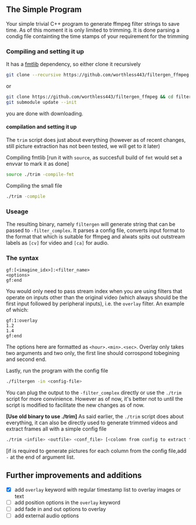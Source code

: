 The Simple Program 
------
Your simple trivial C++ program to generate ffmpeg filter strings to save time. As of this moment it is only limited to trimming. It is done parsing a condig file containting the time stamps of your requirement for the trimming

### Compiling and setting it up 

It has a [fmtlib](https://github.com/fmtlib/fmt) dependency, so either clone it recursively
```bash
git clone --recursive https://github.com/worthless443/filtergen_ffmpeg 
```
or 
```bash
git clone https://github.com/worthless443/filtergen_ffmpeg && cd filtergen_ffmpeg
git submodule update --init
```
you are done with downloading. 

#### compilation and setting it up

The `trim` script does just about everything (however as of recent changes, still picture extraction has not been tested, we will get to it later)

Compiling fmtlib
[run it with `source`, as succesfull build of `fmt` would set a envvar to mark it as done]
```bash
source ./trim -compile-fmt
```
Compiling the small file
```bash
./trim -compile
```
### Useage 
The resulting binary, namely `filtergen` will generate string that can be passed to `-filter_complex`. It parses a config file, converts input format to the format that which is suitable for ffmpeg and alwats spits out outstream labels as `[cv]` for video and `[ca]` for audio.  
### The syntax 
```
gf:[<imagine_idx>]:<filter_name>
<options>
gf:end
```
You would only need to pass stream index when you are using filters that operate on inputs other than the original video (which always should be the first input followed by peripheral inputs), i.e. the `overlay` filter. An example of which:

```
gf:1:overlay
1.2
1.4
gf:end
```
The options here are formatted as `<hour>.<min>.<sec>`. Overlay only takes two arguments and two only, the first line should corrospond tobegining and second end.

Lastly, run the program with the config file
```bash
./filtergen -in <config-file>
```
You can plug the output to the `-filter_complex` directly or use the `./trim` script for more convinience. However as of now, it's better not to until the script is modified to facilitate the new changes as of now.

**[Use old binary to use ./trim]**
As said earlier, the `./trim` script does about everything, it can also be directly used to generate trimmed videos and extract frames all with a simple config file
```bash
./trim <infile> <outfile> <conf_file> [<colomn from config to extract frame|->]
```
[if is required to generate pictures for each column from the config file,add `-` at the end of argument list.

## Further improvements and additions

- [x] add `overlay` keyword with regular timestamp list to overlay images or text
- [ ] add position options in the `overlay` keyword
- [ ] add fade in and out options to overlay
- [ ] add external audio options
